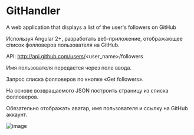 # GitHandler
A web application that displays a list of the user's followers on GitHub

Используя Angular 2+, разработать веб-приложение, отображающее список фолловеров 
пользователя на GitHub.

API: http://api.github.com/users/<user_name>/followers

Имя пользователя передается через поле ввода.

Запрос списка фолловеров по кнопке «Get followers».

На основе возвращаемого JSON построить страницу из списка фолловеров.

Обязательно отображать аватар, имя пользователя и ссылку на GitHub аккаунт.

![image](https://github.com/user-attachments/assets/6d945712-3f6b-4520-9437-e1e25726edd9)
